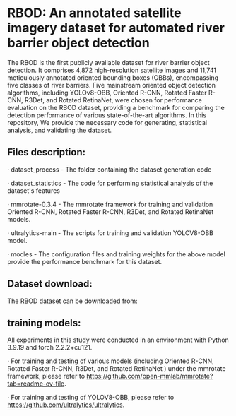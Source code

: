 # RBOD: An annotated satellite imagery dataset for automated river barrier object detection  
The RBOD is the first publicly available dataset for river barrier object detection. It comprises 4,872 high-resolution satellite images and 11,741 meticulously annotated oriented bounding boxes (OBBs), encompassing five classes of river barriers. Five mainstream oriented object detection algorithms, including YOLOv8-OBB, Oriented R-CNN, Rotated Faster R-CNN, R3Det, and Rotated RetinaNet, were chosen for performance evaluation on the RBOD dataset, providing a benchmark for comparing the detection performance of various state-of-the-art algorithms.  In this repository, We provide the necessary code for generating, statistical analysis, and validating the dataset.

## Files description:  
· dataset_process - The folder containing the dataset generation code  

· dataset_statistics - The code for performing statistical analysis of the dataset's features  

· mmrotate-0.3.4 - The mmrotate framework for training and validation Oriented R-CNN, Rotated Faster R-CNN, R3Det, and Rotated RetinaNet models.  

· ultralytics-main - The scripts for training and validation YOLOV8-OBB model.  

· modles - The configuration files and training weights for the above model provide the performance benchmark for this dataset.  

## Dataset download:  
The RBOD dataset can be downloaded from:  

## training models:  
All experiments in this study were conducted in an environment with Python 3.9.19 and torch 2.2.2+cu121.  

· For training and testing of various models (including Oriented R-CNN, Rotated Faster R-CNN, R3Det, and Rotated RetinaNet ) under the mmrotate framework, please refer to https://github.com/open-mmlab/mmrotate?tab=readme-ov-file.  

· For training and testing of YOLOV8-OBB, please refer to https://github.com/ultralytics/ultralytics.  
